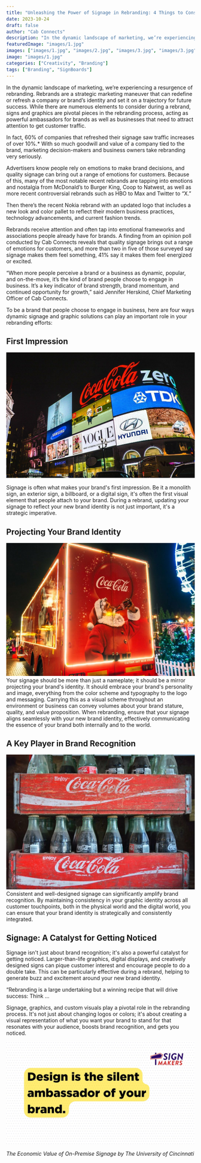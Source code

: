 ```yaml
---
title: "Unleashing the Power of Signage in Rebranding: 4 Things to Consider"
date: 2023-10-24
draft: false
author: "Cab Connects"
description: "In the dynamic landscape of marketing, we’re experiencing a resurgence of rebranding. Rebrands are a strategic marketing maneuver that can redefine or refresh a company or brand’s identity and set it on a trajectory for future success. While there are numerous elements to consider during a rebrand, signs and graphics are pivotal pieces in the rebranding process, acting as powerful ambassadors for brands as well as businesses that need to attract attention to get customer traffic."
featuredImage: "images/1.jpg"
images: ["images/1.jpg", "images/2.jpg", "images/3.jpg", "images/3.jpg"]
image: "images/1.jpg"
categories: ["Creativity", "Branding"]
tags: ["Branding", "SignBoards"]
---
```


In the dynamic landscape of marketing, we’re experiencing a resurgence of rebranding. Rebrands are a strategic marketing maneuver that can redefine or refresh a company or brand’s identity and set it on a trajectory for future success. While there are numerous elements to consider during a rebrand, signs and graphics are pivotal pieces in the rebranding process, acting as powerful ambassadors for brands as well as businesses that need to attract attention to get customer traffic.

In fact, 60% of companies that refreshed their signage saw traffic increases of over 10%.* With so much goodwill and value of a company tied to the brand, marketing decision-makers and business owners take rebranding very seriously.

Advertisers know people rely on emotions to make brand decisions, and quality signage can bring out a range of emotions for customers. Because of this, many of the most notable recent rebrands are tapping into emotions and nostalgia from McDonald’s to Burger King, Coop to Natwest, as well as more recent controversial rebrands such as HBO to Max and Twitter to “X.”

Then there’s the recent Nokia rebrand with an updated logo that includes a new look and color pallet to reflect their modern business practices, technology advancements, and current fashion trends.

Rebrands receive attention and often tap into emotional frameworks and associations people already have for brands. A finding from an opinion poll conducted by Cab Connects reveals that quality signage brings out a range of emotions for customers, and more than two in five of those surveyed say signage makes them feel something, 41% say it makes them feel energized or excited.

“When more people perceive a brand or a business as dynamic, popular, and on-the-move, it’s the kind of brand people choose to engage in business. It’s a key indicator of brand strength, brand momentum, and continued opportunity for growth,” said Jennifer Herskind, Chief Marketing Officer of Cab Connects.

To be a brand that people choose to engage in business, here are four ways dynamic signage and graphic solutions can play an important role in your rebranding efforts:

## First Impression
![Contrast Paint](images/1.jpg)

Signage is often what makes your brand's first impression. Be it a monolith sign, an exterior sign, a billboard, or a digital sign, it's often the first visual element that people attach to your brand. During a rebrand, updating your signage to reflect your new brand identity is not just important, it's a strategic imperative.

## Projecting Your Brand Identity
![Contrast Paint](images/2.jpg)
Your signage should be more than just a nameplate; it should be a mirror projecting your brand's identity. It should embrace your brand's personality and image, everything from the color scheme and typography to the logo and messaging. Carrying this as a visual scheme throughout an environment or business can convey volumes about your brand stature, quality, and value proposition. When rebranding, ensure that your signage aligns seamlessly with your new brand identity, effectively communicating the essence of your brand both internally and to the world.

## A Key Player in Brand Recognition
![Contrast Paint](images/3.jpg)
Consistent and well-designed signage can significantly amplify brand recognition. By maintaining consistency in your graphic identity across all customer touchpoints, both in the physical world and the digital world, you can ensure that your brand identity is strategically and consistently integrated.

## Signage: A Catalyst for Getting Noticed
Signage isn't just about brand recognition; it's also a powerful catalyst for getting noticed. Larger-than-life graphics, digital displays, and creatively designed signs can pique customer interest and encourage people to do a double take. This can be particularly effective during a rebrand, helping to generate buzz and excitement around your new brand identity.



“Rebranding is a large undertaking but a winning recipe that will drive success: Think …

Signage, graphics, and custom visuals play a pivotal role in the rebranding process. It's not just about changing logos or colors; it's about creating a visual representation of what you want your brand to stand for that resonates with your audience, boosts brand recognition, and gets you noticed.

![Contrast Paint](images/4.jpg)

*The Economic Value of On-Premise Signage by The University of Cincinnati*
